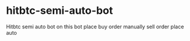 # hitbtc-semi-auto-bot
Hitbtc semi auto bot on this bot place buy order manually sell order place auto
